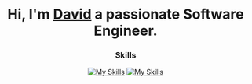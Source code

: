 <div align="center">

# Hi, I'm [David](https://davidpeterson.me) a passionate Software Engineer.

### Skills
[![My Skills](https://skillicons.dev/icons?i=django,fastapi,flask,nodejs,html,linux,docker,aws,gcp,azure,redis,cloudflare,heroku,nginx,vercel)](https://davidpeterson.me)
[![My Skills](https://skillicons.dev/icons?i=git,github,gitlab,py,java,js,mongodb,mysql,postgres,linux,ps,postman,idea,vscode,notion)](https://davidpeterson.me)

</div>
